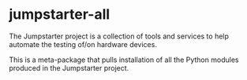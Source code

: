 # jumpstarter-all

The Jumpstarter project is a collection of tools and services to help automate
the testing of/on hardware devices.

This is a meta-package that pulls installation of all the Python modules
produced in the Jumpstarter project.

